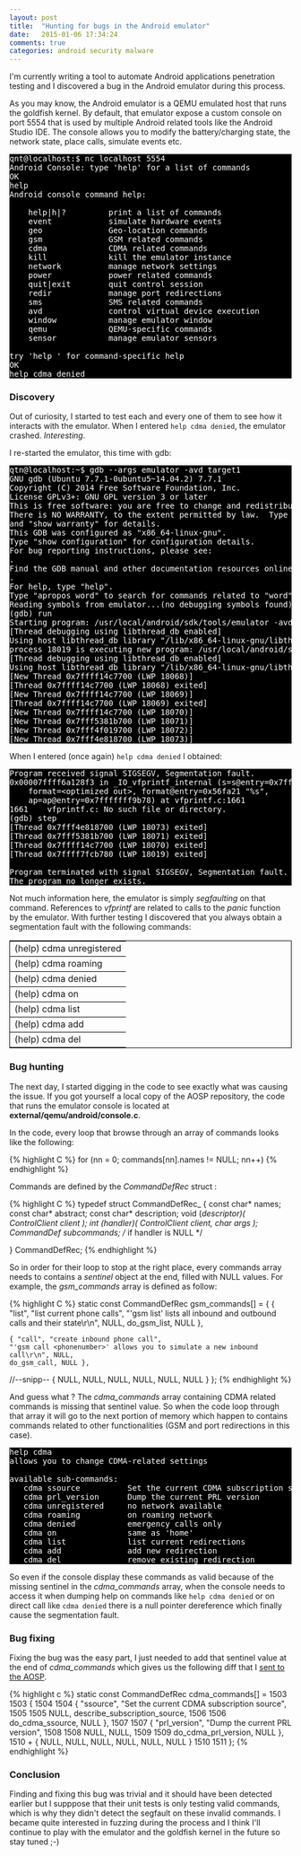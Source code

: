 ```yaml
---
layout: post
title:  "Hunting for bugs in the Android emulator"
date:   2015-01-06 17:34:24
comments: true
categories: android security malware
---
```


I'm currently writing a tool to automate Android applications penetration
testing and I discovered a bug in the Android emulator during this process.

As you may know, the Android emulator is a QEMU emulated host that runs the
goldfish kernel. By default, that emulator expose a custom console on port 5554
that is used by multiple Android related tools like the Android Studio IDE.
The console allows you to modify the battery/charging state, the network state,
place calls, simulate events etc.

<pre style="background-color:black;color:white;font-family:'monospace';">
qnt@localhost:$ nc localhost 5554
Android Console: type 'help' for a list of commands
OK
help
Android console command help:

    help|h|?         print a list of commands
    event            simulate hardware events
    geo              Geo-location commands
    gsm              GSM related commands
    cdma             CDMA related commands
    kill             kill the emulator instance
    network          manage network settings
    power            power related commands
    quit|exit        quit control session
    redir            manage port redirections
    sms              SMS related commands
    avd              control virtual device execution
    window           manage emulator window
    qemu             QEMU-specific commands
    sensor           manage emulator sensors

try 'help <command>' for command-specific help
OK
help cdma denied
</pre>

### Discovery

Out of curiosity, I started to test each and every one of them to see how it
interacts with the emulator. When I entered `help cdma denied`,
the emulator crashed. *Interesting*.

I re-started the emulator, this time with gdb:

<pre style="background-color:black;color:white;font-family:'monospace';">
qtn@localhost:~$ gdb --args emulator -avd target1
GNU gdb (Ubuntu 7.7.1-0ubuntu5~14.04.2) 7.7.1
Copyright (C) 2014 Free Software Foundation, Inc.
License GPLv3+: GNU GPL version 3 or later <http://gnu.org/licenses/gpl.html>
This is free software: you are free to change and redistribute it.
There is NO WARRANTY, to the extent permitted by law.  Type "show copying"
and "show warranty" for details.
This GDB was configured as "x86_64-linux-gnu".
Type "show configuration" for configuration details.
For bug reporting instructions, please see:
<http://www.gnu.org/software/gdb/bugs/>.
Find the GDB manual and other documentation resources online at:
<http://www.gnu.org/software/gdb/documentation/>.
For help, type "help".
Type "apropos word" to search for commands related to "word"...
Reading symbols from emulator...(no debugging symbols found)...done.
(gdb) run
Starting program: /usr/local/android/sdk/tools/emulator -avd droidbox
[Thread debugging using libthread_db enabled]
Using host libthread_db library "/lib/x86_64-linux-gnu/libthread_db.so.1".
process 18019 is executing new program: /usr/local/android/sdk/tools/emulator64-arm
[Thread debugging using libthread_db enabled]
Using host libthread_db library "/lib/x86_64-linux-gnu/libthread_db.so.1".
[New Thread 0x7ffff14c7700 (LWP 18068)]
[Thread 0x7ffff14c7700 (LWP 18068) exited]
[New Thread 0x7ffff14c7700 (LWP 18069)]
[Thread 0x7ffff14c7700 (LWP 18069) exited]
[New Thread 0x7ffff14c7700 (LWP 18070)]
[New Thread 0x7fff5381b700 (LWP 18071)]
[New Thread 0x7fff4f019700 (LWP 18072)]
[New Thread 0x7fff4e818700 (LWP 18073)]
</pre>

When I entered (once again) `help cdma denied` I obtained:

<pre style="background-color:black;color:white;font-family:'monospace';">
Program received signal SIGSEGV, Segmentation fault.
0x00007ffff6a128f3 in _IO_vfprintf_internal (s=s@entry=0x7fffffff9a10,
    format=&lt;optimized out&gt;, format@entry=0x56fa21 "%s",
    ap=ap@entry=0x7fffffff9b78) at vfprintf.c:1661
1661	vfprintf.c: No such file or directory.
(gdb) step
[Thread 0x7fff4e818700 (LWP 18073) exited]
[Thread 0x7fff5381b700 (LWP 18071) exited]
[Thread 0x7ffff14c7700 (LWP 18070) exited]
[Thread 0x7ffff7fcb780 (LWP 18019) exited]

Program terminated with signal SIGSEGV, Segmentation fault.
The program no longer exists.
</pre>

Not much information here, the emulator is simply *segfaulting* on that command.
References to *vfprintf* are related to calls to the *panic* function by the
emulator.
With further testing I discovered that you always obtain a segmentation fault
with the following commands:

<!-- table or list -->
<table style="width:100%;border:1px solid black;">
<tr><td style="width:100%;border-bottom:1px solid black;">
(help) cdma unregistered</td></tr>
<tr><td style="width:100%;border-bottom:1px solid black;">
(help) cdma roaming</td></tr>
<tr><td style="width:100%;border-bottom:1px solid black;">
(help) cdma denied</td></tr>
<tr><td style="width:100%;border-bottom:1px solid black;">
(help) cdma on</td></tr>
<tr><td style="width:100%;border-bottom:1px solid black;">
(help) cdma list</td></tr>
<tr><td style="width:100%;border-bottom:1px solid black;">
(help) cdma add</td></tr>
<tr><td>(help) cdma del</td></tr>
</table>

### Bug hunting

The next day, I started digging in the code to see exactly what was causing the
issue. If you got yourself a local copy of the AOSP repository, the code that
runs the emulator console is located at **external/qemu/android/console.c**.

In the code, every loop that browse through an array of commands looks like the
following:

{% highlight C %}
for (nn = 0; commands[nn].names != NULL; nn++)
{% endhighlight %}

Commands are defined by the *CommandDefRec* struct :

{% highlight C %}
typedef struct CommandDefRec_ {
    const char*  names;
    const char*  abstract;
    const char*  description;
    void        (*descriptor)( ControlClient  client );
    int         (*handler)( ControlClient  client, char* args );
    CommandDef   subcommands;   /* if handler is NULL */

} CommandDefRec;
{% endhighlight %}



So in order for their loop to stop at the right place, every commands array
needs to contains a *sentinel* object at the end, filled with NULL values.
For example, the *gsm_commands* array is defined as follow:

{% highlight C %}
static const CommandDefRec  gsm_commands[] =
{
    { "list", "list current phone calls",
    "'gsm list' lists all inbound and outbound calls and their state\r\n", NULL,
    do_gsm_list, NULL },

    { "call", "create inbound phone call",
    "'gsm call <phonenumber>' allows you to simulate a new inbound call\r\n", NULL,
    do_gsm_call, NULL },
//--snipp--
{ NULL, NULL, NULL, NULL, NULL, NULL }
};
{% endhighlight %}

And guess what ? The *cdma_commands* array containing CDMA related commands is
missing that sentinel value. So when the code loop through that array it will go
to the next portion of memory which happen to contains commands related to other
functionalities (GSM and port redirections in this case). 

<pre style="background-color:black;color:white;font-family:'monospace';">
help cdma
allows you to change CDMA-related settings

available sub-commands:
   cdma ssource          Set the current CDMA subscription source
   cdma prl_version      Dump the current PRL version
   cdma unregistered     no network available
   cdma roaming          on roaming network
   cdma denied           emergency calls only
   cdma on               same as 'home'
   cdma list             list current redirections
   cdma add              add new redirection
   cdma del              remove existing redirection
</pre>

So even if the console display these commands as valid because of the missing
sentinel in the *cdma_commands* array, when the console needs to access it when
dumping help on commands like `help cdma denied` or on direct call like
`cdma denied` there is a null pointer dereference which finally cause the
segmentation fault.

### Bug fixing

Fixing the bug was the easy part, I just needed to add that sentinel value at
the end of *cdma_commands* which gives us the following diff that I
[sent to the AOSP](https://android-review.googlesource.com/#/c/121302/).

{% highlight c %}
static const CommandDefRec  cdma_commands[] =
1503	1503	 {
1504	1504	     { "ssource", "Set the current CDMA subscription source",
1505	1505	       NULL, describe_subscription_source,
1506	1506	       do_cdma_ssource, NULL },
1507	1507	     { "prl_version", "Dump the current PRL version",
1508	1508	       NULL, NULL,
1509	1509	       do_cdma_prl_version, NULL },
1510	+    { NULL, NULL, NULL, NULL, NULL, NULL }
1510	1511	 };
{% endhighlight %}


### Conclusion

Finding and fixing this bug was trivial and it should have been detected
earlier but I supppose that their unit tests is only testing valid commands,
which is why they didn't detect the segfault on these invalid commands.
I became quite interested in fuzzing during the process and I think I'll
continue to play with the emulator and the goldfish kernel in the future so
stay tuned ;-) 
